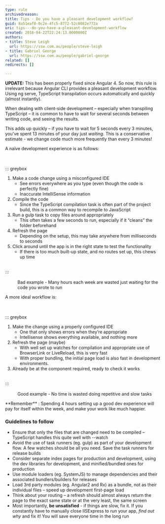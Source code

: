 ```yaml
---
type: rule
archivedreason: 
title: Tips - Do you have a pleasant development workflow?
guid: 8a51eaf0-0c2e-4fc5-8772-52c0082e772a
uri: tips---do-you-have-a-pleasant-development-workflow
created: 2016-04-22T22:24:13.0000000Z
authors:
- title: Steve Leigh
  url: https://ssw.com.au/people/steve-leigh
- title: Gabriel George
  url: https://ssw.com.au/people/gabriel-george
related: []
redirects: []

---
```


**UPDATE:** This has been properly fixed since Angular 4. So now, this rule is irrelevant because Angular CLI provides a pleasant development workflow. Using ng serve, TypeScript transpilation occurs automatically and quickly (almost instantly).

When dealing with client-side development – especially when transpiling TypeScript – it is common to have to wait for several seconds between writing code, and seeing the results.

This adds up quickly – if you have to wait for 5 seconds every 3 minutes, you've spent 13 minutes of your day just *waiting*. This is a conservative estimate - we change code much more frequently than every 3 minutes!

<!--endintro-->

A naïve development experience is as follows:
<dl class="badImage"><br><br>::: greybox<br><ol><li>Make a code change using a misconfigured IDE<ul><li>See errors everywhere as you type (even though the code is perfectly fine)</li><li>Inaccurate IntelliSense information</li></ul></li><li>Compile the code<ul><li>Since the TypeScript compilation task is often part of the project build, this is a common way to recompile to JavaScript</li></ul></li><li>Run a gulp task to copy files around appropriately<ul><li>This often takes a few seconds to run, especially if it “cleans” the folder beforehand<br></li></ul></li><li>Refresh the page<ul><li>Depending on the setup, this may take anywhere from&#160;milliseconds to seconds</li></ul></li><li>Click around until the app is in the right state to test the functionality<ul><li>If there is too much built-up state, and no routes set up, this chews up time</li></ul></li></ol><br>:::<br><br><dd> Bad example - Many hours each week are wasted just waiting for the code you wrote to run<br></dd></dl>
A more ideal workflow is:
<dl class="goodImage"> <br><br>::: greybox<br><ol><li>Make the change using a properly configured IDE<ul><li>One that only shows errors when they’re appropriate<br></li><li>Intellisense shows everything available, and nothing more</li></ul></li><li>Refresh the page (maybe)<ul><li>With well set up watches for compilation&#160;and appropriate use of BrowserLink or LiveReload, this is very fast</li><li>With proper bundling, the initial page load is also fast in development environments.</li></ul></li><li>Already be at the component required, ready to check it works</li></ol><br>:::<br><br><dd> Good example - No time is wasted doing repetitive and slow tasks </dd></dl>
**Remember** : Spending 4 hours setting up a good dev experience will pay for itself within the week, and make your work like much happier.

### Guidelines to follow


* Ensure that only the files that are changed need to be compiled – TypeScript handles this quite well with --watch
* Avoid the use of task runners (eg. gulp) as part of your development flow. A few watches should be all you need. Save the task runners for release builds
* Consider separate index pages for production and development, using the dev libraries for development, and minified/bundled ones for production
* Use module loaders (eg. SystemJS) to manage dependencies and their associated bundlers/builders for releases
* Load 3rd party modules (eg. Angular2 and Rx) as a bundle, not as their individual files – speed up development first-page load
* Think about your routing – a refresh should almost always return the page to the exact same state or at the very least, the same screen
* Most importantly,  **be unsatisfied** - if things are slow, fix it. If you constantly have to manually close IISExpress to run your app, *find out why* and fix it! You will save everyone time in the long run

